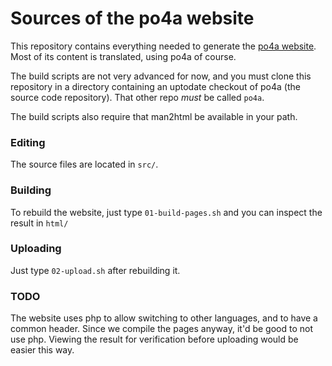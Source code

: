 # Sources of the po4a website

This repository contains everything needed to generate the 
[po4a website](https://po4a.org/). Most of its content
is translated, using po4a of course.

The build scripts are not very advanced for now, and you must clone
this repository in a directory containing an uptodate checkout of po4a
(the source code repository). That other repo *must* be called `po4a`.

The build scripts also require that man2html be available in your path.

### Editing

The source files are located in `src/`.

### Building

To rebuild the website, just type `01-build-pages.sh` and you can
inspect the result in `html/`

### Uploading

Just type `02-upload.sh` after rebuilding it.


### TODO

The website uses php to allow switching to other languages, and to
have a common header. Since we compile the pages anyway, it'd be good
to not use php. Viewing the result for verification before uploading
would be easier this way.
